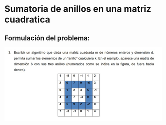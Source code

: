 
# Sumatoria de anillos en una matriz cuadratica

## Formulación del problema:
<img src="IMAGENProblema.jpg" alt="Imagen del problema" width="700" />



